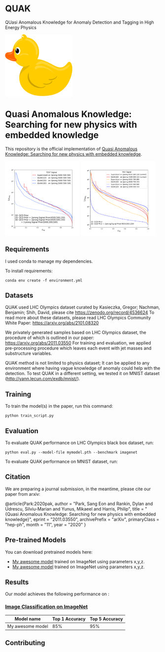 # QUAK
QUasi Anomalous Knowledge for Anomaly Detection and Tagging in High Energy Physics

<p align="left">
<img src="etc/quak-logo.png" height=200>
</p>

# Quasi Anomalous Knowledge: Searching for new physics with embedded knowledge

This repository is the official implementation of [Quasi Anomalous Knowledge: Searching for new physics with embedded knowledge](https://arxiv.org/abs/2011.03550). 

<p float="left">
  <img src="etc/quak-plot1.png" width="48%" />
  <img src="etc/quak-plot2.png" width="48%" /> 
</p>


## Requirements

I used conda to manage my dependencies.

To install requirements:

```setup
conda env create -f environment.yml
```
## Datasets

QUAK used LHC Olympics dataset curated by  Kasieczka, Gregor; Nachman, Benjamin; Shih, David, please cite https://zenodo.org/record/4536624
To read more about these datasets, please read LHC Olympics Community White Paper: https://arxiv.org/abs/2101.08320

We privately generated samples based on LHC Olympics dataset, the procedure of which is outlined in our paper: https://arxiv.org/abs/2011.03550
For training and evaluation, we applied pre-processing procedure which leaves each event with jet masses and substructure variables.

QUAK method is not limited to physics dataset; It can be applied to any environment where having vague knowledge of anomaly could help with the detection. 
To test QUAK in a different setting, we tested it on MNIST dataset (http://yann.lecun.com/exdb/mnist/). 

## Training

To train the model(s) in the paper, run this command:

```train
python train_script.py
```

## Evaluation

To evaluate QUAK performance on LHC Olympics black box dataset, run:

```eval
python eval.py --model-file mymodel.pth --benchmark imagenet
```

To evaluate QUAK performance on MNIST dataset, run:

## Citation

We are preparing a journal submission, in the meantime, please cite our paper from arxiv:

@article{Park:2020pak,
    author = "Park, Sang Eon and Rankin, Dylan and Udrescu, Silviu-Marian and Yunus, Mikaeel and Harris, Philip",
    title = "{Quasi Anomalous Knowledge: Searching for new physics with embedded knowledge}",
    eprint = "2011.03550",
    archivePrefix = "arXiv",
    primaryClass = "hep-ph",
    month = "11",
    year = "2020"
}


## Pre-trained Models

You can download pretrained models here:

- [My awesome model](https://drive.google.com/mymodel.pth) trained on ImageNet using parameters x,y,z. 
- [My awesome model](https://drive.google.com/mymodel.pth) trained on ImageNet using parameters x,y,z. 


## Results

Our model achieves the following performance on :

### [Image Classification on ImageNet](https://paperswithcode.com/sota/image-classification-on-imagenet)

| Model name         | Top 1 Accuracy  | Top 5 Accuracy |
| ------------------ |---------------- | -------------- |
| My awesome model   |     85%         |      95%       |


## Contributing
